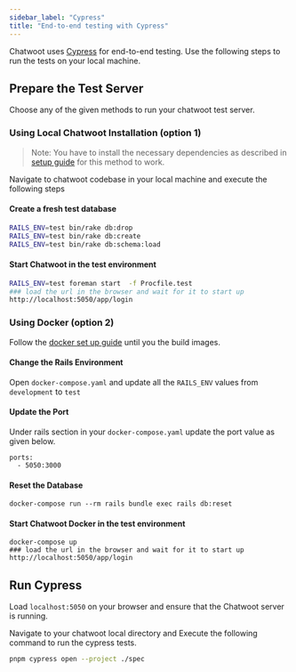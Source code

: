 ```yaml
---
sidebar_label: "Cypress"
title: "End-to-end testing with Cypress"
---
```


Chatwoot uses [Cypress](https://www.cypress.io/) for end-to-end testing. Use the following steps to run the tests on your local machine.

## Prepare the Test Server

Choose any of the given methods to run your chatwoot test server.

### Using Local Chatwoot Installation (option 1)
> Note: You have to install the necessary dependencies as described in [setup guide](/docs/contributing-guide/project-setup) for this method to work.

Navigate to chatwoot codebase in your local machine and execute the following steps

#### Create a fresh test database

```bash
RAILS_ENV=test bin/rake db:drop
RAILS_ENV=test bin/rake db:create
RAILS_ENV=test bin/rake db:schema:load
```

#### Start Chatwoot in the test environment

```bash
RAILS_ENV=test foreman start  -f Procfile.test
### load the url in the browser and wait for it to start up
http://localhost:5050/app/login
```


### Using Docker (option 2)

Follow the [docker set up guide](/docs/contributing-guide/environment-setup/docker) until you the build images.

#### Change the Rails Environment
Open `docker-compose.yaml` and update all the `RAILS_ENV` values from `development` to `test`

#### Update the Port
Under rails section in your `docker-compose.yaml` update the port value as given below.
```
ports:
  - 5050:3000
```

#### Reset the Database
```
docker-compose run --rm rails bundle exec rails db:reset
```

#### Start Chatwoot Docker in the test environment

```
docker-compose up
### load the url in the browser and wait for it to start up
http://localhost:5050/app/login
```

## Run Cypress

Load `localhost:5050` on your browser and ensure that the Chatwoot server is running.

Navigate to your chatwoot local directory and Execute the following command to run the cypress tests.


```bash
pnpm cypress open --project ./spec
```

